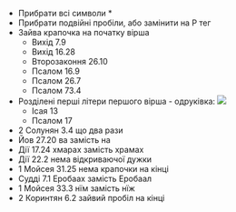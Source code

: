 - Прибрати всі символи *
- Прибрати подвійні пробіли, або замінити на P тег
- Зайва крапочка на початку вірша
  - Вихід 7.9
  - Вихід 16.28
  - Второзаконня 26.10
  - Псалом 16.9
  - Псалом 26.7
  - Псалом 73.4
- Розділені перші літери першого вірша - одруківка: ![](https://i.imgur.com/q47XbyM.jpeg)
  - Ісая 13
  - Псалом 17
- 2 Солунян 3.4 що два рази
- Йов 27.20 ва замість на
- Дії 17.24 хмарах замість храмах
- Дії 22.2 нема відкриваючої дужки
- 1 Мойсея 31.25 нема крапочки на кінці
- Судді 7.1 Еробаах замість Еробаал 
- 1 Мойсея 33.3 нїм замість нїж 
- 2 Коринтян 6.2 зайвий пробіл на кінці